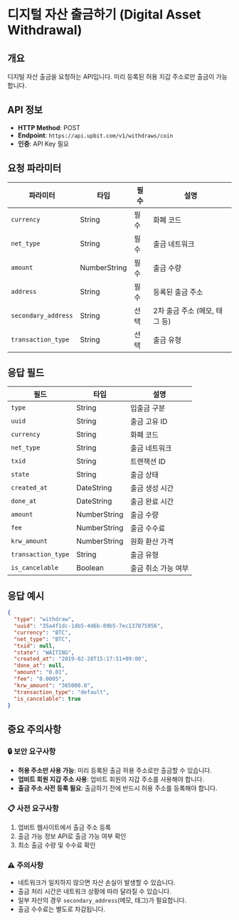 # 디지털 자산 출금하기 (Digital Asset Withdrawal)

## 개요
디지털 자산 출금을 요청하는 API입니다. 미리 등록된 허용 지갑 주소로만 출금이 가능합니다.

## API 정보
- **HTTP Method**: POST
- **Endpoint**: `https://api.upbit.com/v1/withdraws/coin`
- **인증**: API Key 필요

## 요청 파라미터

| 파라미터 | 타입 | 필수 | 설명 |
|----------|------|------|------|
| `currency` | String | 필수 | 화폐 코드 |
| `net_type` | String | 필수 | 출금 네트워크 |
| `amount` | NumberString | 필수 | 출금 수량 |
| `address` | String | 필수 | 등록된 출금 주소 |
| `secondary_address` | String | 선택 | 2차 출금 주소 (메모, 태그 등) |
| `transaction_type` | String | 선택 | 출금 유형 |

## 응답 필드

| 필드 | 타입 | 설명 |
|------|------|------|
| `type` | String | 입출금 구분 |
| `uuid` | String | 출금 고유 ID |
| `currency` | String | 화폐 코드 |
| `net_type` | String | 출금 네트워크 |
| `txid` | String | 트랜잭션 ID |
| `state` | String | 출금 상태 |
| `created_at` | DateString | 출금 생성 시간 |
| `done_at` | DateString | 출금 완료 시간 |
| `amount` | NumberString | 출금 수량 |
| `fee` | NumberString | 출금 수수료 |
| `krw_amount` | NumberString | 원화 환산 가격 |
| `transaction_type` | String | 출금 유형 |
| `is_cancelable` | Boolean | 출금 취소 가능 여부 |

## 응답 예시

```json
{
  "type": "withdraw",
  "uuid": "35a4f1dc-1db5-4d6b-89b5-7ec137875956",
  "currency": "BTC",
  "net_type": "BTC",
  "txid": null,
  "state": "WAITING",
  "created_at": "2019-02-28T15:17:51+09:00",
  "done_at": null,
  "amount": "0.01",
  "fee": "0.0005",
  "krw_amount": "365000.0",
  "transaction_type": "default",
  "is_cancelable": true
}
```

## 중요 주의사항

### 🔒 보안 요구사항
- **허용 주소만 사용 가능**: 미리 등록된 출금 허용 주소로만 출금할 수 있습니다.
- **업비트 회원 지갑 주소 사용**: 업비트 회원의 지갑 주소를 사용해야 합니다.
- **출금 주소 사전 등록 필요**: 출금하기 전에 반드시 허용 주소를 등록해야 합니다.

### 📋 사전 요구사항
1. 업비트 웹사이트에서 출금 주소 등록
2. 출금 가능 정보 API로 출금 가능 여부 확인
3. 최소 출금 수량 및 수수료 확인

### ⚠️ 주의사항
- 네트워크가 일치하지 않으면 자산 손실이 발생할 수 있습니다.
- 출금 처리 시간은 네트워크 상황에 따라 달라질 수 있습니다.
- 일부 자산의 경우 `secondary_address`(메모, 태그)가 필요합니다.
- 출금 수수료는 별도로 차감됩니다.
